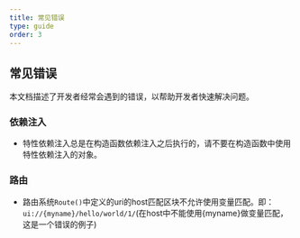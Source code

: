 ```yaml
---
title: 常见错误
type: guide
order: 3
---
```


## 常见错误

本文档描述了开发者经常会遇到的错误，以帮助开发者快速解决问题。

### 依赖注入

- 特性依赖注入总是在构造函数依赖注入之后执行的，请不要在构造函数中使用特性依赖注入的对象。

### 路由

- 路由系统`Route()`中定义的uri的host匹配区块不允许使用变量匹配。即：`ui://{myname}/hello/world/1/`(在host中不能使用{myname}做变量匹配，这是一个错误的例子)